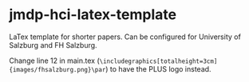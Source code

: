 # jmdp-hci-latex-template
LaTex template for shorter papers. Can be configured for University of Salzburg and FH Salzburg.

Change line 12 in main.tex (`\includegraphics[totalheight=3cm]{images/fhsalzburg.png}\par`) to have the PLUS logo instead.
